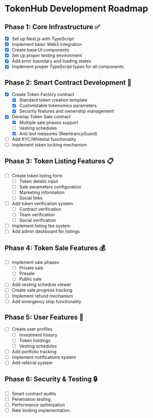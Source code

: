 # TokenHub Development Roadmap

## Phase 1: Core Infrastructure ✅
- [x] Set up Next.js with TypeScript
- [x] Implement basic Web3 integration
- [x] Create base UI components
- [x] Set up proper testing environment
- [x] Add error boundary and loading states
- [x] Implement proper TypeScript types for all components

## Phase 2: Smart Contract Development 🔗
- [x] Create Token Factory contract
  - [x] Standard token creation template
  - [x] Customizable tokenomics parameters
  - [x] Security features and ownership management
- [x] Develop Token Sale contract
  - [x] Multiple sale phases support
  - [ ] Vesting schedules
  - [x] Anti-bot measures (ReentrancyGuard)
- [ ] Add KYC/Whitelist functionality
- [ ] Implement token locking mechanism

## Phase 3: Token Listing Features 📋
- [ ] Create token listing form
  - [ ] Token details input
  - [ ] Sale parameters configuration
  - [ ] Marketing information
  - [ ] Social links
- [ ] Add token verification system
  - [ ] Contract verification
  - [ ] Team verification
  - [ ] Social verification
- [ ] Implement listing fee system
- [ ] Add admin dashboard for listings

## Phase 4: Token Sale Features 💰
- [ ] Implement sale phases
  - [ ] Private sale
  - [ ] Presale
  - [ ] Public sale
- [ ] Add vesting schedule viewer
- [ ] Create sale progress tracking
- [ ] Implement refund mechanism
- [ ] Add emergency stop functionality

## Phase 5: User Features 👤
- [ ] Create user profiles
  - [ ] Investment history
  - [ ] Token holdings
  - [ ] Vesting schedules
- [ ] Add portfolio tracking
- [ ] Implement notifications system
- [ ] Add referral system

## Phase 6: Security & Testing 🔒
- [ ] Smart contract audits
- [ ] Penetration testing
- [ ] Performance optimization
- [ ] Rate limiting implementation 